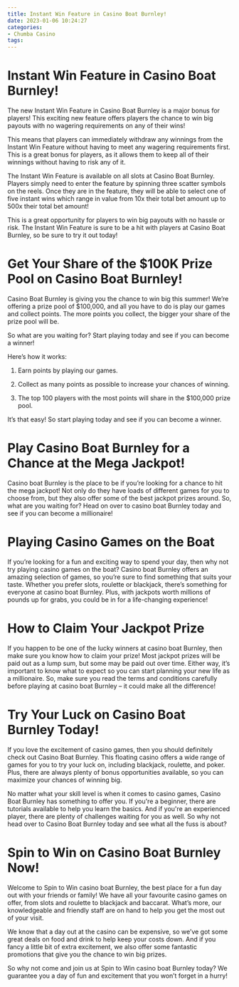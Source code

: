 ```yaml
---
title: Instant Win Feature in Casino Boat Burnley!
date: 2023-01-06 10:24:27
categories:
- Chumba Casino
tags:
---
```



#  Instant Win Feature in Casino Boat Burnley!

The new Instant Win Feature in Casino Boat Burnley is a major bonus for players! This exciting new feature offers players the chance to win big payouts with no wagering requirements on any of their wins!

This means that players can immediately withdraw any winnings from the Instant Win Feature without having to meet any wagering requirements first. This is a great bonus for players, as it allows them to keep all of their winnings without having to risk any of it.

The Instant Win Feature is available on all slots at Casino Boat Burnley. Players simply need to enter the feature by spinning three scatter symbols on the reels. Once they are in the feature, they will be able to select one of five instant wins which range in value from 10x their total bet amount up to 500x their total bet amount!

This is a great opportunity for players to win big payouts with no hassle or risk. The Instant Win Feature is sure to be a hit with players at Casino Boat Burnley, so be sure to try it out today!

#  Get Your Share of the $100K Prize Pool on Casino Boat Burnley!

Casino Boat Burnley is giving you the chance to win big this summer! We’re offering a prize pool of $100,000, and all you have to do is play our games and collect points. The more points you collect, the bigger your share of the prize pool will be.

So what are you waiting for? Start playing today and see if you can become a winner!

Here’s how it works:

1. Earn points by playing our games.

2. Collect as many points as possible to increase your chances of winning.

3. The top 100 players with the most points will share in the $100,000 prize pool.

It’s that easy! So start playing today and see if you can become a winner.

#  Play Casino Boat Burnley for a Chance at the Mega Jackpot!

Casino boat Burnley is the place to be if you’re looking for a chance to hit the mega jackpot! Not only do they have loads of different games for you to choose from, but they also offer some of the best jackpot prizes around. So, what are you waiting for? Head on over to casino boat Burnley today and see if you can become a millionaire!

# Playing Casino Games on the Boat

If you’re looking for a fun and exciting way to spend your day, then why not try playing casino games on the boat? Casino boat Burnley offers an amazing selection of games, so you’re sure to find something that suits your taste. Whether you prefer slots, roulette or blackjack, there’s something for everyone at casino boat Burnley. Plus, with jackpots worth millions of pounds up for grabs, you could be in for a life-changing experience!

# How to Claim Your Jackpot Prize

If you happen to be one of the lucky winners at casino boat Burnley, then make sure you know how to claim your prize! Most jackpot prizes will be paid out as a lump sum, but some may be paid out over time. Either way, it’s important to know what to expect so you can start planning your new life as a millionaire. So, make sure you read the terms and conditions carefully before playing at casino boat Burnley – it could make all the difference!

#  Try Your Luck on Casino Boat Burnley Today!

If you love the excitement of casino games, then you should definitely check out Casino Boat Burnley. This floating casino offers a wide range of games for you to try your luck on, including blackjack, roulette, and poker. Plus, there are always plenty of bonus opportunities available, so you can maximize your chances of winning big.

No matter what your skill level is when it comes to casino games, Casino Boat Burnley has something to offer you. If you're a beginner, there are tutorials available to help you learn the basics. And if you're an experienced player, there are plenty of challenges waiting for you as well. So why not head over to Casino Boat Burnley today and see what all the fuss is about?

#  Spin to Win on Casino Boat Burnley Now!

Welcome to Spin to Win casino boat Burnley, the best place for a fun day out with your friends or family! We have all your favourite casino games on offer, from slots and roulette to blackjack and baccarat. What’s more, our knowledgeable and friendly staff are on hand to help you get the most out of your visit.

We know that a day out at the casino can be expensive, so we’ve got some great deals on food and drink to help keep your costs down. And if you fancy a little bit of extra excitement, we also offer some fantastic promotions that give you the chance to win big prizes.

So why not come and join us at Spin to Win casino boat Burnley today? We guarantee you a day of fun and excitement that you won’t forget in a hurry!